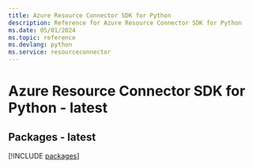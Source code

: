 ```yaml
---
title: Azure Resource Connector SDK for Python
description: Reference for Azure Resource Connector SDK for Python
ms.date: 05/01/2024
ms.topic: reference
ms.devlang: python
ms.service: resourceconnector
---
```

# Azure Resource Connector SDK for Python - latest
## Packages - latest
[!INCLUDE [packages](resource-connector-index.md)]